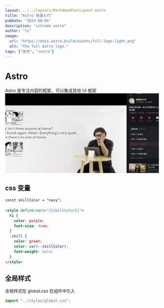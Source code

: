 ```yaml
---
layout: ../../layouts/MarkdownPostLayout.astro
title: "Astro 快速入门"
pubDate: "2023-08-01"
description: "introdu astro"
author: "lx"
image:
  url: "https://docs.astro.build/assets/full-logo-light.png"
  alt: "The full Astro logo."
tags: ["技术", "astro"]
---
```


# Astro

Astro 是专注内容的框架，可以集成其他 UI 框架
![Alt text](image.png)

## css 变量

```html
const skillColor = "navy";

<style define:vars="{{skillColor}}">
  h1 {
    color: purple;
    font-size: 4rem;
  }
  .skill {
    color: green;
    color: var(--skillColor);
    font-weight: bold;
  }
</style>
```

## 全局样式

全局样式在 global.css 在组件中引入

```js
import "../styles/global.css";
```
